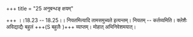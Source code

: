 +++
title = "25 अनुबन्धङ् क्षयम्"

+++
।।18.23 -- 18.25।। नियतमित्यादि तामसमुच्यते इत्यन्तम्। नियतम् -- कर्तव्यमिति। क्लेशैः अविद्याद्यैः बहुलं +++(S बहुलैः )+++ व्याप्तम्। मोहात् अभिनिवेशमयात्।
